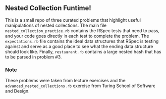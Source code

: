 ## Nested Collection Funtime!

This is a small repo of three curated problems that highlight useful manipulations of nested collections. The main file `nested_collection_practice.rb` contains the RSpec tests that need to pass, and your code goes directly in each test to complete the problem. The `expectations.rb` file contains the ideal data structures that RSpec is testing against and serve as a good place to see what the ending data structure should look like. Finally, `restaurant.rb` contains a large nested hash that has to be parsed in problem #3.

### Note
These problems were taken from lecture exercises and the `advanced_nested_collections.rb` exercise from Turing School of Software and Design.
